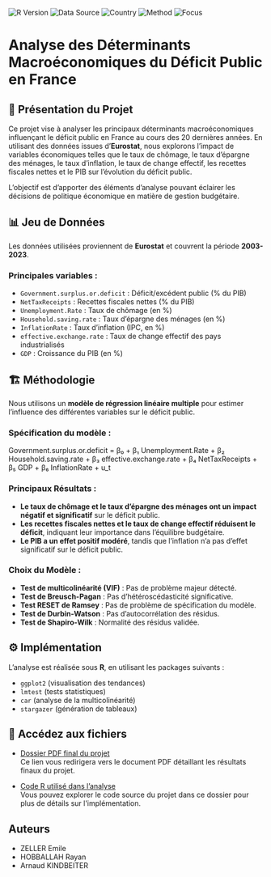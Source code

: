 ![R Version](https://img.shields.io/badge/R-4.0%2B-blue)
![Data Source](https://img.shields.io/badge/Source-Eurostat-brightgreen)
![Country](https://img.shields.io/badge/Pays-France-red)
![Method](https://img.shields.io/badge/M%C3%A9thode-R%C3%A9gression%20Lin%C3%A9aire-orange)
![Focus](https://img.shields.io/badge/Focus-D%C3%A9ficit%20Public-blueviolet)

# Analyse des Déterminants Macroéconomiques du Déficit Public en France

## 📌 Présentation du Projet

Ce projet vise à analyser les principaux déterminants macroéconomiques influençant le déficit public en France au cours des 20 dernières années. En utilisant des données issues d’**Eurostat**, nous explorons l’impact de variables économiques telles que le taux de chômage, le taux d’épargne des ménages, le taux d’inflation, le taux de change effectif, les recettes fiscales nettes et le PIB sur l’évolution du déficit public.

L’objectif est d’apporter des éléments d’analyse pouvant éclairer les décisions de politique économique en matière de gestion budgétaire.

## 📊 Jeu de Données

Les données utilisées proviennent de **Eurostat** et couvrent la période **2003-2023**.  
### Principales variables :
- `Government.surplus.or.deficit` : Déficit/excédent public (% du PIB)
- `NetTaxReceipts` : Recettes fiscales nettes (% du PIB)
- `Unemployment.Rate` : Taux de chômage (en %)
- `Household.saving.rate` : Taux d’épargne des ménages (en %)
- `InflationRate` : Taux d’inflation (IPC, en %)
- `effective.exchange.rate` : Taux de change effectif des pays industrialisés
- `GDP` : Croissance du PIB (en %)

## 🏗 Méthodologie

Nous utilisons un **modèle de régression linéaire multiple** pour estimer l’influence des différentes variables sur le déficit public.

### Spécification du modèle :

Government.surplus.or.deficit = β₀ + β₁ Unemployment.Rate + β₂ Household.saving.rate + β₃ effective.exchange.rate + β₄ NetTaxReceipts + β₅ GDP + β₆ InflationRate + u_t

### Principaux Résultats :
- **Le taux de chômage et le taux d’épargne des ménages ont un impact négatif et significatif** sur le déficit public.
- **Les recettes fiscales nettes et le taux de change effectif réduisent le déficit**, indiquant leur importance dans l’équilibre budgétaire.
- **Le PIB a un effet positif modéré**, tandis que l’inflation n’a pas d’effet significatif sur le déficit public.

### Choix du Modèle :
- **Test de multicolinéarité (VIF)** : Pas de problème majeur détecté.
- **Test de Breusch-Pagan** : Pas d’hétéroscédasticité significative.
- **Test RESET de Ramsey** : Pas de problème de spécification du modèle.
- **Test de Durbin-Watson** : Pas d’autocorrélation des résidus.
- **Test de Shapiro-Wilk** : Normalité des résidus validée.

## ⚙️ Implémentation

L’analyse est réalisée sous **R**, en utilisant les packages suivants :
- `ggplot2` (visualisation des tendances)
- `lmtest` (tests statistiques)
- `car` (analyse de la multicolinéarité)
- `stargazer` (génération de tableaux)

## 📂 Accédez aux fichiers

- [Dossier PDF final du projet](Dossier-PDF-Markdown.pdf)  
  Ce lien vous redirigera vers le document PDF détaillant les résultats finaux du projet.
  
- [Code R utilisé dans l’analyse](R-Code)  
  Vous pouvez explorer le code source du projet dans ce dossier pour plus de détails sur l'implémentation.

## Auteurs

- ZELLER Emile
- HOBBALLAH Rayan
- Arnaud KINDBEITER
